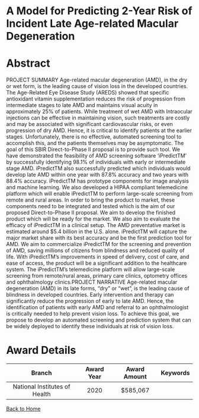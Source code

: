 
A Model for Predicting 2-Year Risk of Incident Late Age-related Macular Degeneration
====================================================================================

# Abstract


PROJECT SUMMARY
Age-related macular degeneration (AMD), in the dry or wet form, is the leading cause of vision loss in the
developed countries. The Age-Related Eye Disease Study (AREDS) showed that specific antioxidant vitamin
supplementation reduces the risk of progression from intermediate stages to late AMD and maintains visual
acuity in approximately 25% of patients. While treatment of wet AMD with Intraocular injections can be
effective in maintaining vision, such treatments are costly and may be associated with significant
cardiovascular risks, or even progression of dry AMD. Hence, it is critical to identify patients at the earlier
stages. Unfortunately, there is no effective, automated screening tool to accomplish this, and the patients
themselves may be asymptomatic. The goal of this SBIR Direct-to-Phase II proposal is to provide such tool.
We have demonstrated the feasibility of AMD screening software ‘iPredictTM’ by successfully identifying 98.1%
of individuals with early or intermediate stage AMD. iPredictTM also successfully predicted which individuals
would develop late AMD within one year with 87.8% accuracy and two years with 88.4% accuracy. iPredictTM
has prototype components for image analysis and machine learning. We also developed a HIPAA compliant
telemedicine platform which will enable iPredictTM to perform large-scale screening from remote and rural
areas. In order to bring the product to market, these components need to be integrated and tested which is the
aim of our proposed Direct-to-Phase II proposal. We aim to develop the finished product which will be ready for
the market. We also aim to evaluate the efficacy of iPredictTM in a clinical setup. The AMD preventative market
is estimated around $5.4 billion in the U.S. alone. iPredictTM will capture the major market share with its best
accuracy and be the first prediction tool for AMD. We aim to commercialize iPredictTM for the screening and
prevention of AMD, saving millions of citizens from blindness and reduced quality of life. With iPredictTM’s
improvements in speed of delivery, cost of care, and ease of access, the product will be a significant addition
to the healthcare system. The iPredictTM’s telemedicine platform will allow large-scale screening from
remote/rural areas, primary care clinics, optometry offices and ophthalmology clinics.PROJECT NARRATIVE
Age-related macular degeneration (AMD) in its late forms, “dry” or “wet”, is the leading cause of blindness in
developed countries. Early intervention and therapy can significantly reduce the progression of early to late
AMD. Hence, the identification of patients with early AMD and referral to an ophthalmologist is critically needed
to help prevent vision loss. To achieve this goal, we propose to develop an automated screening and
prediction system that can be widely deployed to identify these individuals at risk of vision loss.  

# Award Details

|Branch|Award Year|Award Amount|Keywords|
| :---: | :---: | :---: | :---: |
|National Institutes of Health|2020|$585,067||
  
  


[Back to Home](https://github.com/chrischow/dod_sbir_awards/Reports/JH/#2534)